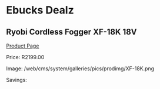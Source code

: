 
# Ebucks Dealz
## Ryobi Cordless Fogger XF-18K 18V
[Product Page](https://www.ebucks.com/web/shop/productSelected.do?prodId=1201682739&catId=363410833)

Price: R2199.00

Image: /web/cms/system/galleries/pics/prodimg/XF-18K.png

Savings: 


	